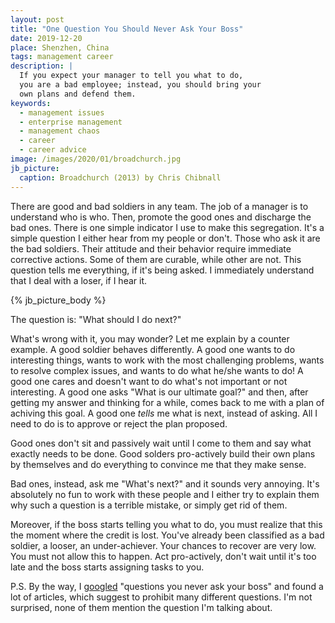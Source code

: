 ```yaml
---
layout: post
title: "One Question You Should Never Ask Your Boss"
date: 2019-12-20
place: Shenzhen, China
tags: management career
description: |
  If you expect your manager to tell you what to do,
  you are a bad employee; instead, you should bring your
  own plans and defend them.
keywords:
  - management issues
  - enterprise management
  - management chaos
  - career
  - career advice
image: /images/2020/01/broadchurch.jpg
jb_picture:
  caption: Broadchurch (2013) by Chris Chibnall
---
```


There are good and bad soldiers in any team. The job of a manager is to
understand who is who. Then, promote the good ones and discharge the bad ones.
There is one simple indicator I use to make this segregation. It's a simple
question I either hear from my people or don't. Those who ask it
are the bad soldiers. Their attitude and their behavior require immediate
corrective actions. Some of them are curable, while other are not. This
question tells me everything, if it's being asked. I immediately understand
that I deal with a loser, if I hear it.

<!--more-->

{% jb_picture_body %}

The question is: "What should I do next?"

What's wrong with it, you may wonder? Let me explain by a counter example.
A good soldier behaves differently. A good one wants to do interesting things,
wants to work with the most challenging problems, wants to resolve complex
issues, and wants to do what he/she wants to do!
A good one cares and doesn't want to do what's not important or not interesting.
A good one asks "What is our ultimate goal?" and then, after getting my answer and thinking
for a while, comes back to me with a plan of achiving this goal. A good one
_tells_ me what is next, instead of asking. All I need to do is to approve
or reject the plan proposed.

Good ones don't sit and passively wait until I come to them and say what exactly
needs to be done. Good solders pro-actively build their own plans by themselves and
do everything to convince me that they make sense.

Bad ones, instead, ask me "What's next?" and it sounds very annoying.
It's absolutely no fun to work with these people and I either try to explain them
why such a question is a terrible mistake, or simply get rid of them.

Moreover, if the boss starts telling you what to do, you must realize that this
the moment where the credit is lost. You've already been classified
as a bad soldier, a looser, an under-achiever. Your chances to recover are very
low. You must not allow this to happen. Act pro-actively, don't wait until
it's too late and the boss starts assigning tasks to you.

P.S. By the way, I [googled](https://www.google.com/search?q=questions+you+never+ask+your+boss)
"questions you never ask your boss" and found
a lot of articles, which suggest to prohibit many different questions. I'm not
surprised, none of them mention the question I'm talking about.
